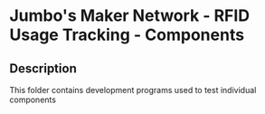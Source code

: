 # Jumbo's Maker Network - RFID Usage Tracking - Components

## Description
This folder contains development programs used to test individual components
